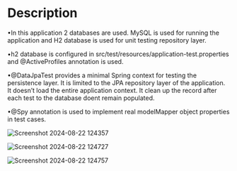 
# Description

•In this application 2 databases are used. MySQL is used for running the application and H2 database is used for unit testing repository layer.

•h2 database is configured in src/test/resources/application-test.properties and @ActiveProfiles annotation is used.

•@DataJpaTest provides a minimal Spring context for testing the persistence layer. It is limited to the JPA repository layer of the application. It doesn’t load the entire application context. It clean up the record after each test to the database doent remain populated.

•@Spy annotation is used to implement real modelMapper object properties in test cases.

![Screenshot 2024-08-22 124357](https://github.com/user-attachments/assets/fda8e791-0461-44b8-b527-107868dc9d6d)

![Screenshot 2024-08-22 124727](https://github.com/user-attachments/assets/33f193a9-1b8f-4e0c-b346-3ef30780572d)

![Screenshot 2024-08-22 124757](https://github.com/user-attachments/assets/a59b93ca-c896-408a-8e95-6b166adb892e)
